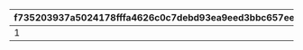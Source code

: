 |f735203937a5024178fffa4626c0c7debd93ea9eed3bbc657ee8c6884e02f713|2f58a1938537e826ef321bc6b617b22f6250483a072c91914cb0b9ba1874b106|e6ebdd3a05d2c222b1d0308e626d3d18d357240103be23ac974081138e28d508|3d065a315509cc786f8ae8b53cdf9c30f4b99e82fd2fc69f365339fa255217db|
| --- | --- | --- | --- |
|1|300|2025/05/16 05:00:00|2099/12/31 23:59:59|